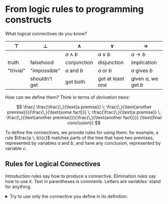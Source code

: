 # From logic rules to programming constructs

What logical connectives do you know?

|$\top$ | $\bot$ | $\wedge$ | $\vee$ | $\rightarrow$
|---|---|---|---|---
|   |   | $a \wedge b$ | $a \vee b$ | $a \rightarrow b$
| truth | falsehood | conjunction | disjunction | implication
| "trivial" | "impossible" | $a$ and $b$ | $a$ or $b$ | $a$ gives $b$
|   | shouldn't get | got both | got at least one | given $a$, we get $b$

How can we define them? Think in terms of _derivation trees_:

$$
\frac{
\frac{\frac{\,}{\text{a premise}} \; \frac{\,}{\text{another premise}}}{\frac{\,}{\text{some fact}}} \;
\frac{\frac{\,}{\text{a premise}} \; \frac{\,}{\text{another premise}}}{\frac{\,}{\text{another fact}}}}
{\text{final conclusion}}
$$

To define the connectives, we provide rules for using them: for example, a rule $\frac{a \; b}{c}$
matches parts of the tree that have two premises, represented by variables $a$
and $b$, and have any conclusion, represented by variable $c$.

## Rules for Logical Connectives

Introduction rules say how to produce a connective. Elimination rules say how to use it.
Text in parentheses is comments. Letters are variables: stand for anything.

<details><summary>Try to use only the connective you define in its definition.</summary>
TODO
</details>
